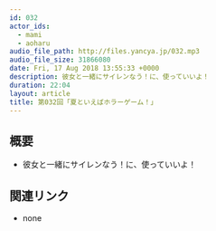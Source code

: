 ```yaml
---
id: 032
actor_ids:
  - mami
  - aoharu
audio_file_path: http://files.yancya.jp/032.mp3
audio_file_size: 31866080
date: Fri, 17 Aug 2018 13:55:33 +0000
description: 彼女と一緒にサイレンなう！に、使っていいよ！
duration: 22:04
layout: article
title: 第032回「夏といえばホラーゲーム！」
---
```

## 概要

* 彼女と一緒にサイレンなう！に、使っていいよ！

## 関連リンク

* none
